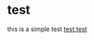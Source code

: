 # test

this is a simple test [test](data://%0d/usr/bin/gnome-shell),<a href="file://%0d/usr/bin/gnome-shell">test</a>
